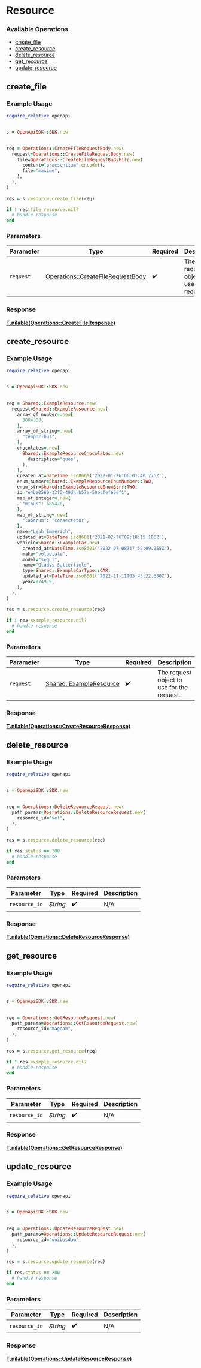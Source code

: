 # Resource

### Available Operations

* [create_file](#create_file)
* [create_resource](#create_resource)
* [delete_resource](#delete_resource)
* [get_resource](#get_resource)
* [update_resource](#update_resource)

## create_file

### Example Usage

```ruby
require_relative openapi


s = OpenApiSDK::SDK.new

   
req = Operations::CreateFileRequestBody.new(
  request=Operations::CreateFileRequestBody.new(
    file=Operations::CreateFileRequestBodyFile.new(
      content="praesentium".encode(),
      file="maxime",
    ),
  ),
)
    
res = s.resource.create_file(req)

if ! res.file_resource.nil?
  # handle response
end

```

### Parameters

| Parameter                                                                             | Type                                                                                  | Required                                                                              | Description                                                                           |
| ------------------------------------------------------------------------------------- | ------------------------------------------------------------------------------------- | ------------------------------------------------------------------------------------- | ------------------------------------------------------------------------------------- |
| `request`                                                                             | [Operations::CreateFileRequestBody](../../models/operations/createfilerequestbody.md) | :heavy_check_mark:                                                                    | The request object to use for the request.                                            |


### Response

**[T.nilable(Operations::CreateFileResponse)](../../models/operations/createfileresponse.md)**


## create_resource

### Example Usage

```ruby
require_relative openapi


s = OpenApiSDK::SDK.new

   
req = Shared::ExampleResource.new(
  request=Shared::ExampleResource.new(
    array_of_number=.new[
      3004.03,
    ],
    array_of_string=.new[
      "temporibus",
    ],
    chocolates=.new[
      Shared::ExampleResourceChocolates.new(
        description="quos",
      ),
    ],
    created_at=DateTime.iso8601('2022-01-26T06:01:40.776Z'),
    enum_number=Shared::ExampleResourceEnumNumber::TWO,
    enum_str=Shared::ExampleResourceEnumStr::TWO,
    id="e4be0560-13f5-49da-b57a-59ecfef66ef1",
    map_of_integer=.new{
      "minus": 685478,
    },
    map_of_string=.new{
      "laborum": "consectetur",
    },
    name="Leah Emmerich",
    updated_at=DateTime.iso8601('2021-02-26T09:18:15.106Z'),
    vehicle=Shared::ExampleCar.new(
      created_at=DateTime.iso8601('2022-07-08T17:52:09.255Z'),
      make="voluptate",
      model="sequi",
      name="Gladys Satterfield",
      type=Shared::ExampleCarType::CAR,
      updated_at=DateTime.iso8601('2022-11-11T05:43:22.650Z'),
      year=9749.9,
    ),
  ),
)
    
res = s.resource.create_resource(req)

if ! res.example_resource.nil?
  # handle response
end

```

### Parameters

| Parameter                                                         | Type                                                              | Required                                                          | Description                                                       |
| ----------------------------------------------------------------- | ----------------------------------------------------------------- | ----------------------------------------------------------------- | ----------------------------------------------------------------- |
| `request`                                                         | [Shared::ExampleResource](../../models/shared/exampleresource.md) | :heavy_check_mark:                                                | The request object to use for the request.                        |


### Response

**[T.nilable(Operations::CreateResourceResponse)](../../models/operations/createresourceresponse.md)**


## delete_resource

### Example Usage

```ruby
require_relative openapi


s = OpenApiSDK::SDK.new

   
req = Operations::DeleteResourceRequest.new(
  path_params=Operations::DeleteResourceRequest.new(
    resource_id="vel",
  ),
)
    
res = s.resource.delete_resource(req)

if res.status == 200
  # handle response
end

```

### Parameters

| Parameter          | Type               | Required           | Description        |
| ------------------ | ------------------ | ------------------ | ------------------ |
| `resource_id`      | *String*           | :heavy_check_mark: | N/A                |


### Response

**[T.nilable(Operations::DeleteResourceResponse)](../../models/operations/deleteresourceresponse.md)**


## get_resource

### Example Usage

```ruby
require_relative openapi


s = OpenApiSDK::SDK.new

   
req = Operations::GetResourceRequest.new(
  path_params=Operations::GetResourceRequest.new(
    resource_id="magnam",
  ),
)
    
res = s.resource.get_resource(req)

if ! res.example_resource.nil?
  # handle response
end

```

### Parameters

| Parameter          | Type               | Required           | Description        |
| ------------------ | ------------------ | ------------------ | ------------------ |
| `resource_id`      | *String*           | :heavy_check_mark: | N/A                |


### Response

**[T.nilable(Operations::GetResourceResponse)](../../models/operations/getresourceresponse.md)**


## update_resource

### Example Usage

```ruby
require_relative openapi


s = OpenApiSDK::SDK.new

   
req = Operations::UpdateResourceRequest.new(
  path_params=Operations::UpdateResourceRequest.new(
    resource_id="quibusdam",
  ),
)
    
res = s.resource.update_resource(req)

if res.status == 200
  # handle response
end

```

### Parameters

| Parameter          | Type               | Required           | Description        |
| ------------------ | ------------------ | ------------------ | ------------------ |
| `resource_id`      | *String*           | :heavy_check_mark: | N/A                |


### Response

**[T.nilable(Operations::UpdateResourceResponse)](../../models/operations/updateresourceresponse.md)**

